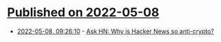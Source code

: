 # [Published on 2022-05-08](index.md)

* [2022-05-08, 09:26:10](https://news.ycombinator.com/item?id=31302494) - [Ask HN: Why is Hacker News so anti-crypto?](https://twitter.com/wireless_anon/status/1523225951655448577)
